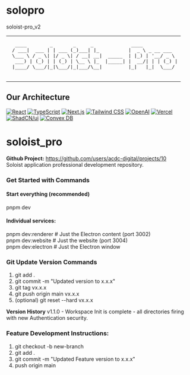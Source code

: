 # solopro
soloist-pro_v2

<table>
  <tr>
    <td>
      <pre>
  ____        _       _     _             ____            
 / ___|  ___ | | ___ (_)___| |_          |  _ \ _ __ ___  
 \___ \ / _ \| |/ _ \| / __| __|  _____  | |_) | '__/ _ \ 
  ___) | (_) | | (_) | \__ \ |_  |_____| |  __/| | | (_) |
 |____/ \___/|_|\___/|_|___/\__|         |_|   |_|  \___/
      </pre>
    </td>
  </tr>
</table>

## Our Architecture
[![React](https://img.shields.io/badge/React-%2320232A.svg?style=flat-round&logo=react&logoColor=%2361DAFB)](https://reactjs.org/)
[![TypeScript](https://img.shields.io/badge/TypeScript-%233178C6.svg?style=flat-round&logo=typescript&logoColor=white)](https://www.typescriptlang.org/)
[![Next.js](https://img.shields.io/badge/Next.js-%23000000.svg?style=flat-round&logo=nextdotjs&logoColor=white)](https://nextjs.org/)
[![Tailwind CSS](https://img.shields.io/badge/Tailwind_CSS-%2306B6D4.svg?style=flat-round&logo=tailwindcss&logoColor=white)](https://tailwindcss.com/)
[![OpenAI](https://img.shields.io/badge/OpenAI-%23000000.svg?style=flat-round&logo=OpenAI&logoColor=white)](https://www.openai.com/)
[![Vercel](https://img.shields.io/badge/Vercel-%23000000.svg?style=flat-round&logo=Vercel&logoColor=white)](https://vercel.com/)
[![ShadCN/ui](https://img.shields.io/badge/shadcn--ui-%2327272A.svg?style=flat-round&logoColor=white)](https://ui.shadcn.com/)
[![Convex DB](https://img.shields.io/badge/Convex_DB-%23450AFF.svg?style=flat-round&logo=convex&logoColor=white)](https://convex.dev/)

# soloist_pro
**Github Project:** https://github.com/users/acdc-digital/projects/10   
Soloist application professional development repository.

### Get Started with Commands
#### **Start everything (recommended)**
pnpm dev

#### **Individual services:**
pnpm dev:renderer    # Just the Electron content (port 3002)   
pnpm dev:website      # Just the website (port 3004)    
pnpm dev:electron    # Just the Electron window

### Git Update Version Commands
1. git add .
2. git commit -m "Updated version to x.x.x"
3. git tag vx.x.x
4. git push origin main vx.x.x
5. (optional) git reset --hard vx.x.x

**Version History**
v1.1.0 - Workspace Init is complete - all directories firing with new Authentication security.

### Feature Development Instructions:
1. git checkout -b new-branch
2. git add .
3. git commit -m "Updated Feature version to x.x.x"
4. push origin main
